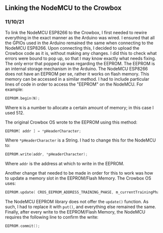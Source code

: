 ## Linking the NodeMCU to the Crowbox
### 11/10/21

To link the NodeMCU ESP8266 to the Crowbox, I first needed to rewire everything in the exact manner as the Arduino was wired. I ensured that all the GPIOs used in the Arduino remained the same when connecting to the NodeMCU ESP8266. Upon connecting this, I decided to upload the Crowbox code as it is, without making any changes. I did this to check what errors were bound to pop up, so that I may know exactly what needs fixing. The only error that popped up was regarding the EEPROM. The EEPROM is an internal storage mechanism in the Arduino. The NodeMCU ESP8266 does not have an EEPROM per se, rather it works on flash memory. This memory can be accessed in a similar method. I had to include particular lines of code in order to access the "EEPROM" on the NodeMCU. For example: 

```C
EEPROM.begin(N);
```

Where ```N``` is a number to allocate a certain amount of memory; in this case I used 512. 

The original Crowbox OS wrote to the EEPROM using this method: 
```C
EEPROM[ addr ] = *pHeaderCharacter;
```

Where ```*pHeaderCharacter``` is a String. I had to change this for the NodeMCU to: 

```C
EEPROM.write(addr, *pHeaderCharacter);
```

Where ```addr``` is the address at which to write in the EEPROM. 

Another change that needed to be made in order for this to work was how to update a memory slot in the EEPROM/Flash Memory. The Crowbox OS uses:

```C
EEPROM.update( CROS_EEPROM_ADDRESS_TRAINING_PHASE, m_currentTrainingPhase );
```

The NodeMCU EEPROM library does not offer the ```update()``` function. As such, I had to replace it with ```put()```, and everything else remained the same. 
Finally, after every write to the EEPROM/Flash Memory, the NodeMCU requires the following line to confirm the write: 

```C
EEPROM.commit();
```
